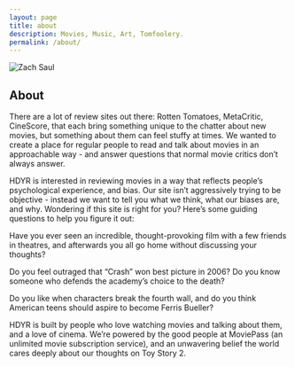 ```yaml
---
layout: page
title: about
description: Movies, Music, Art, Tomfoolery.
permalink: /about/
---
```


<img itemprop="image" src="https://res.cloudinary.com/how-dare-you-review/image/upload/v1529298597/Asset_23.svg" alt="Zach Saul">

## About

There are a lot of review sites out there: Rotten Tomatoes, MetaCritic, CineScore, that each bring something unique to the chatter about new movies, but something about them can feel stuffy at times. We wanted to create a place for regular people to read and talk about movies in an approachable way - and answer questions that normal movie critics don’t always answer.

HDYR is interested in reviewing movies in a way that reflects people’s psychological experience, and bias. Our site isn’t aggressively trying to be objective - instead we want to tell you what we think, what our biases are, and why. Wondering if this site is right for you? Here’s some guiding questions to help you figure it out:

Have you ever seen an incredible, thought-provoking film with a few friends in theatres, and afterwards you all go home without discussing your thoughts?

Do you feel outraged that “Crash” won best picture in 2006? Do you know someone who defends the academy’s choice to the death?

Do you like when characters break the fourth wall, and do you think American teens should aspire to become Ferris Bueller?

HDYR is built by people who love watching movies and talking about them, and a love of cinema. We’re powered by the good people at MoviePass (an unlimited movie subscription service), and an unwavering belief the world cares deeply about our thoughts on Toy Story 2.
